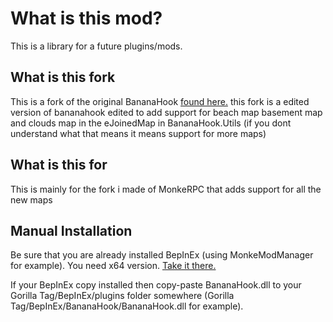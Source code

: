 # What is this mod?
This is a library for a future plugins/mods.

## What is this fork
This is a fork of the original BananaHook [found here.](https://github.com/RusJJ/BananaHook) this fork is a edited version of bananahook edited to add support for beach map basement map and clouds map in the eJoinedMap in BananaHook.Utils (if you dont understand what that means it means support for more maps)

## What is this for
This is mainly for the fork i made of MonkeRPC that adds support for all the new maps

## Manual Installation
Be sure that you are already installed BepInEx (using MonkeModManager for example). You need x64 version. [Take it there.](https://github.com/BepInEx/BepInEx/releases)

If your BepInEx copy installed then copy-paste BananaHook.dll to your Gorilla Tag/BepInEx/plugins folder somewhere (Gorilla Tag/BepInEx/BananaHook/BananaHook.dll for example).
